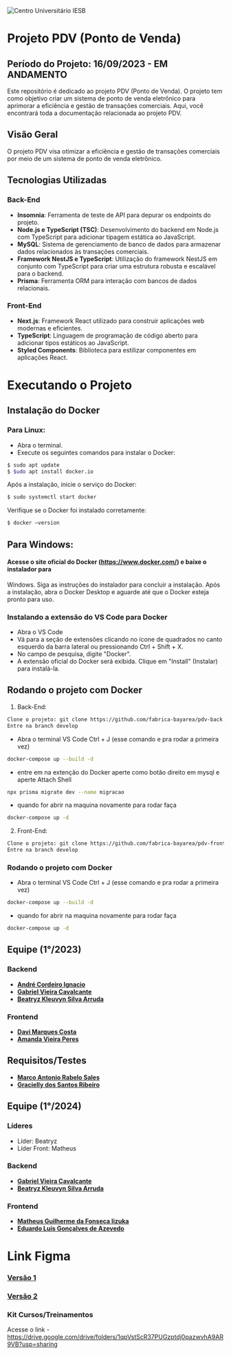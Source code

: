 ![Centro Universitário IESB](public/logoIesb.png)

# Projeto PDV (Ponto de Venda)

## Período do Projeto: 16/09/2023 - EM ANDAMENTO
Este repositório é dedicado ao projeto PDV (Ponto de Venda). O projeto tem como objetivo criar um sistema de ponto de venda eletrônico para aprimorar a eficiência e gestão de transações comerciais. Aqui, você encontrará toda a documentação relacionada ao projeto PDV.

## Visão Geral

O projeto PDV visa otimizar a eficiência e gestão de transações comerciais por meio de um sistema de ponto de venda eletrônico.

## Tecnologias Utilizadas

### Back-End

- **Insomnia**: Ferramenta de teste de API para depurar os endpoints do projeto.
- **Node.js e TypeScript (TSC)**: Desenvolvimento do backend em Node.js com TypeScript para adicionar tipagem estática ao JavaScript.
- **MySQL**: Sistema de gerenciamento de banco de dados para armazenar dados relacionados às transações comerciais.
- **Framework NestJS e TypeScript**: Utilização do framework NestJS em conjunto com TypeScript para criar uma estrutura robusta e escalável para o backend.
- **Prisma**: Ferramenta ORM para interação com bancos de dados relacionais.

### Front-End

- **Next.js**: Framework React utilizado para construir aplicações web modernas e eficientes.
- **TypeScript**: Linguagem de programação de código aberto para adicionar tipos estáticos ao JavaScript.
- **Styled Components**: Biblioteca para estilizar componentes em aplicações React.

# Executando o Projeto

## Instalação do Docker
### Para Linux:
- Abra o terminal.
- Execute os seguintes comandos para instalar o Docker:
```bash
$ sudo apt update
$ $udo apt install docker.io
```
Após a instalação, inicie o serviço do Docker:
```bash
$ sudo systemctl start docker
```
Verifique se o Docker foi instalado corretamente:
```bash
$ docker –version
```
## Para Windows:

#### Acesse o site oficial do Docker (https://www.docker.com/) e baixe o instalador para
Windows.
Siga as instruções do instalador para concluir a instalação.
Após a instalação, abra o Docker Desktop e aguarde até que o Docker esteja pronto para
uso.

### Instalando a extensão do VS Code para Docker
- Abra o VS Code
- Vá para a seção de extensões clicando no ícone de quadrados no canto esquerdo da barra lateral ou
pressionando Ctrl + Shift + X.
- No campo de pesquisa, digite "Docker".
- A extensão oficial do Docker será exibida. Clique em "Install" (Instalar) para instalá-la.

## Rodando o projeto com Docker

1. Back-End:
```bash
Clone o projeto: git clone https://github.com/fabrica-bayarea/pdv-back.git
Entre na branch develop
```
- Abra o terminal VS Code Ctrl + J (esse comando e pra rodar a primeira vez)
```bash
docker-compose up --build -d
```
- entre em na extenção do Docker aperte como botão direito em mysql  e aperte Attach Shell
```bash
npx prisma migrate dev --name migracao
```
- quando for abrir na maquina novamente para rodar faça
```bash
docker-compose up -d
```

2. Front-End:
     
```bash
Clone o projeto: git clone https://github.com/fabrica-bayarea/pdv-front.git
Entre na branch develop
```

### Rodando o projeto com Docker
- Abra o terminal VS Code Ctrl + J (esse comando e pra rodar a primeira vez)

```bash
docker-compose up --build -d
```

- quando for abrir na maquina novamente para rodar faça
```bash
docker-compose up -d
```


## Equipe (1°/2023)

### Backend

- [**André Cordeiro Ignacio**](https://github.com/AndreCordeir0)
- [**Gabriel Vieira Cavalcante**](https://github.com/elrate)
- [**Beatryz Kleuvyn Silva Arruda**](https://github.com/kleuvyn)

### Frontend

- [**Davi Marques Costa**](https://github.com/davimcostaa)
- [**Amanda Vieira Peres**](https://github.com/imxamanda)

## Requisitos/Testes

- [**Marco Antonio Rabelo Sales**](https://github.com/Marcoarsales)
- [**Gracielly dos Santos Ribeiro**](https://github.com/GraciellySRibeiro)

## Equipe (1°/2024)

### Líderes
- Líder: Beatryz 
- Líder Front: Matheus 

### Backend
- [**Gabriel Vieira Cavalcante**](https://github.com/elrate)
- [**Beatryz Kleuvyn Silva Arruda**](https://github.com/kleuvyn)

### Frontend
- [**Matheus Guilherme da Fonseca Iizuka**](https://github.com/MatheusFonseca849)
- [**Eduardo Luís Gonçalves de Azevedo**](https://github.com/EduardoLGAz)

# Link Figma
### [**Versão 1**](https://www.figma.com/file/xT45yDGk9xpkhD069jY39f/pdv?type=design&node-id=0-1&mode=design)
### [**Versão 2**](https://www.figma.com/file/iUszS01TjiNA9YIlDjpM2U/Untitled-(Copy)?type=design&node-id=0-1&mode=design&t=MFPFiOoKfAHgvCG0-0)

###  Kit Cursos/Treinamentos

Acesse o link - https://drive.google.com/drive/folders/1qpVstScR37PUGzptdj0pazwvhA9AR9VB?usp=sharing 
